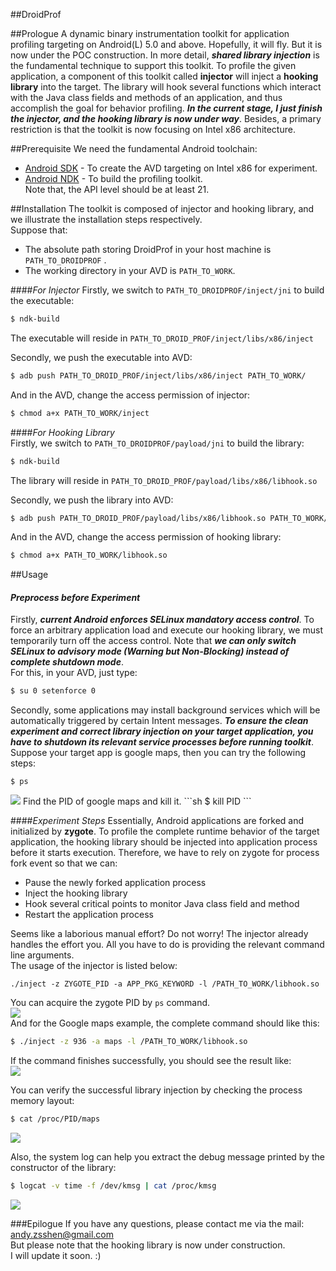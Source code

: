 ##DroidProf

##Prologue 
A dynamic binary instrumentation toolkit for application profiling targeting on Android(L) 5.0 and above. Hopefully, it will fly. But it is now under the POC construction. In more detail, ***shared library injection*** is the fundamental technique to support this toolkit. To profile the given application, a component of this toolkit called **injector** will inject a **hooking library** into the target. The library will hook several functions which interact with the Java class fields and methods of an application, and thus accomplish the goal for behavior profiling. ***In the current stage, I just finish the injector, and the hooking library is now under way***.  Besides, a primary restriction is that the toolkit is now focusing on Intel x86 architecture.

##Prerequisite 
We need the fundamental Android toolchain:  
- [Android SDK] - To create the AVD targeting on Intel x86 for experiment.  
- [Android NDK] - To build the profiling toolkit.  
Note that,  the API level should be at least 21.

##Installation
The toolkit is composed of injector and hooking library, and we illustrate the installation steps respectively.  
Suppose that:  
- The absolute path storing DroidProf in your host machine is `PATH_TO_DROIDPROF` .  
- The working directory in your AVD is `PATH_TO_WORK`.  
 
####*For Injector* 
Firstly, we switch to `PATH_TO_DROIDPROF/inject/jni` to build the executable:  
```sh
$ ndk-build
``` 
The executable will reside in `PATH_TO_DROID_PROF/inject/libs/x86/inject`  

Secondly, we push the executable into AVD:
```sh
$ adb push PATH_TO_DROID_PROF/inject/libs/x86/inject PATH_TO_WORK/
```
And in the AVD, change the access permission of injector:
```sh
$ chmod a+x PATH_TO_WORK/inject
```

####*For Hooking Library*  
Firstly, we switch to `PATH_TO_DROIDPROF/payload/jni` to build the library:  
```sh
$ ndk-build
``` 
The library will reside in `PATH_TO_DROID_PROF/payload/libs/x86/libhook.so`  

Secondly, we push the library into AVD:
```sh
$ adb push PATH_TO_DROID_PROF/payload/libs/x86/libhook.so PATH_TO_WORK/
```
And in the AVD, change the access permission of hooking library:
```sh
$ chmod a+x PATH_TO_WORK/libhook.so
```

##Usage  
#### *Preprocess before Experiment*  
Firstly, ***current Android enforces SELinux mandatory access control***. To force an arbitrary application load and execute our hooking library, we must temporarily turn off the access control. Note that ***we can only switch SELinux to advisory mode (Warning but Non-Blocking) instead of complete shutdown mode***.  
For this, in your AVD, just type:  
```sh
$ su 0 setenforce 0
```
Secondly, some applications may install background services which will be  automatically triggered by certain Intent messages. ***To ensure the clean experiment and correct library injection on your target application, you have to shutdown its relevant service processes before running toolkit***.  
Suppose your target app is google maps, then you can try the following steps:  
```
$ ps
```
<img src="https://raw.githubusercontent.com/ZSShen/DroidProf/master/res/picture/PS Google Maps.png"/>  
Find the PID of google maps and kill it.  
```sh
$ kill PID
```

####*Experiment Steps*
Essentially, Android applications are forked and initialized by **zygote**. To profile the complete runtime behavior of the target application, the hooking library should be injected into application process before it starts execution. Therefore, we have to rely on zygote for process fork event so that we can:  
- Pause the newly forked application process  
- Inject the hooking library  
- Hook several critical points to monitor Java class field and method  
- Restart the application process  

Seems like a laborious manual effort? Do not worry! The injector already handles the effort you. All you have to do is providing the relevant command line arguments.  
The usage of the injector is listed below:  
```
./inject -z ZYGOTE_PID -a APP_PKG_KEYWORD -l /PATH_TO_WORK/libhook.so
```  

You can acquire the zygote PID by `ps` command.  
<img src="https://raw.githubusercontent.com/ZSShen/DroidProf/master/res/picture/PS Zybote.png"/>  
And for the Google maps example, the complete command should like this:  
```sh
$ ./inject -z 936 -a maps -l /PATH_TO_WORK/libhook.so
```  

If the command finishes successfully, you should see the result like:  
<img src="https://raw.githubusercontent.com/ZSShen/DroidProf/master/res/picture/Command Execution.png"/>  

You can verify the successful library injection by checking the process memory layout:  
```sh
$ cat /proc/PID/maps
```
<img src="https://raw.githubusercontent.com/ZSShen/DroidProf/master/res/picture/Proc Map.png"/>  

Also, the system log can help you extract the debug message printed by the constructor of the library:  
```sh
$ logcat -v time -f /dev/kmsg | cat /proc/kmsg
```  
<img src="https://raw.githubusercontent.com/ZSShen/DroidProf/master/res/picture/Library Launch.png"/>  


###Epilogue
If you have any questions, please contact me via the mail: andy.zsshen@gmail.com  
But please note that the hooking library is now under construction.  
I will update it soon. :)  

[Android SDK]:https://developer.android.com/sdk/index.html#Other
[Android NDK]:http://developer.android.com/ndk/downloads/index.html
